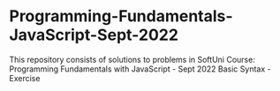 # Programming-Fundamentals-JavaScript-Sept-2022
This repository consists of solutions to problems in SoftUni Course: Programming Fundamentals with JavaScript - Sept 2022
Basic Syntax - Exercise 